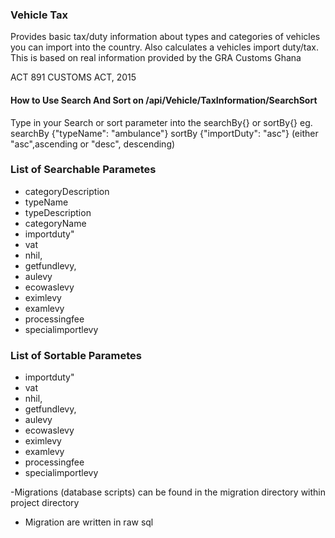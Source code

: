 ### Vehicle Tax

Provides basic tax/duty information about types and categories of vehicles you can import into the country. Also calculates a vehicles import duty/tax. This is based on real information provided by the GRA Customs Ghana

ACT 891 CUSTOMS ACT, 2015



#### How to Use Search And Sort on /api/Vehicle/TaxInformation/SearchSort

Type in your Search or sort parameter into the searchBy{} or sortBy{}
eg. searchBy {"typeName": "ambulance"}
sortBy {"importDuty": "asc"}  (either "asc",ascending or "desc", descending)

### List of Searchable Parametes
- categoryDescription
- typeName
- typeDescription
- categoryName
- importduty"
- vat
- nhil,
- getfundlevy,
- aulevy
- ecowaslevy
- eximlevy
- examlevy
- processingfee
- specialimportlevy

### List of Sortable Parametes
- importduty"
- vat
- nhil,
- getfundlevy,
- aulevy
- ecowaslevy
- eximlevy
- examlevy
- processingfee
- specialimportlevy



-Migrations (database scripts) can be found in the migration directory within project directory
- Migration are written in raw sql

